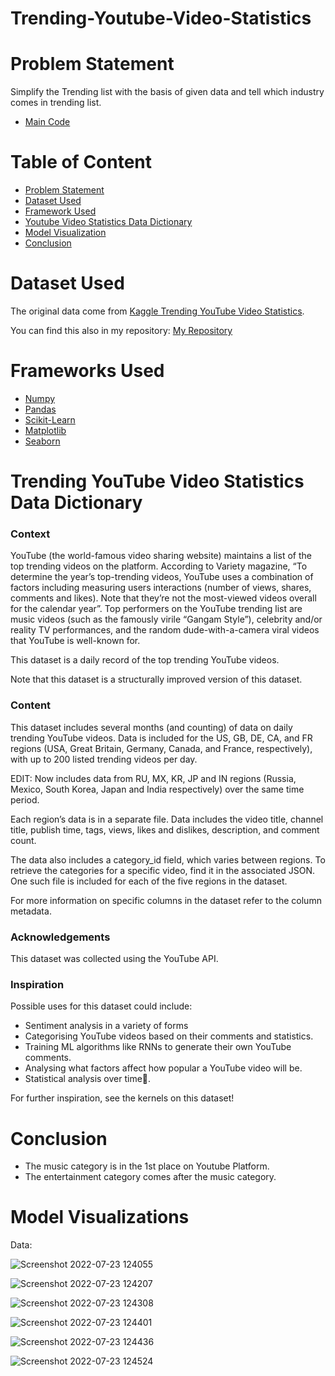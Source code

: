 # Trending-Youtube-Video-Statistics

# Problem Statement
Simplify the Trending list with the basis of given data and tell which industry comes in trending list.

* [Main Code](https://github.com/piyush033/Trending-Youtube-Video-Statistics/blob/main/Trending-Youtube-Video-Statistics-checkpoint.ipynb) 

# Table of Content
* [Problem Statement](https://github.com/piyush033/Trending-Youtube-Video-Statistics#problem-statement)
* [Dataset Used](https://github.com/piyush033/Trending-Youtube-Video-Statistics#dataset-used) 
* [Framework Used](https://github.com/piyush033/Trending-Youtube-Video-Statistics#frameworks-used)
* [Youtube Video Statistics Data Dictionary](https://github.com/piyush033/Trending-Youtube-Video-Statistics#trending-youtube-video-statistics-data-dictionary)
* [Model Visualization](https://github.com/piyush033/Trending-Youtube-Video-Statistics#model-visualizations)
* [Conclusion](https://github.com/piyush033/Trending-Youtube-Video-Statistics/blob/main/README.md#conclusion)

# Dataset Used 
The original data come from [Kaggle Trending YouTube Video Statistics](https://www.kaggle.com/datasets/datasnaek/youtube-new).

You can find this also in my repository: [My Repository](https://github.com/piyush033/Trending-Youtube-Video-Statistics/tree/main/Data) 

# Frameworks Used

* [Numpy](https://numpy.org/doc/)
* [Pandas](https://pandas.pydata.org/pandas-docs/stable/)
* [Scikit-Learn](https://scikit-learn.org/stable/)
* [Matplotlib](https://matplotlib.org/stable/index.html)
* [Seaborn](https://seaborn.pydata.org/)

# Trending YouTube Video Statistics Data Dictionary

### Context
YouTube (the world-famous video sharing website) maintains a list of the top trending videos on the platform. According to Variety magazine, “To determine the year’s top-trending videos, YouTube uses a combination of factors including measuring users interactions (number of views, shares, comments and likes). Note that they’re not the most-viewed videos overall for the calendar year”. Top performers on the YouTube trending list are music videos (such as the famously virile “Gangam Style”), celebrity and/or reality TV performances, and the random dude-with-a-camera viral videos that YouTube is well-known for.

This dataset is a daily record of the top trending YouTube videos.

Note that this dataset is a structurally improved version of this dataset.

### Content
This dataset includes several months (and counting) of data on daily trending YouTube videos. Data is included for the US, GB, DE, CA, and FR regions (USA, Great Britain, Germany, Canada, and France, respectively), with up to 200 listed trending videos per day.

EDIT: Now includes data from RU, MX, KR, JP and IN regions (Russia, Mexico, South Korea, Japan and India respectively) over the same time period.

Each region’s data is in a separate file. Data includes the video title, channel title, publish time, tags, views, likes and dislikes, description, and comment count.

The data also includes a category_id field, which varies between regions. To retrieve the categories for a specific video, find it in the associated JSON. One such file is included for each of the five regions in the dataset.

For more information on specific columns in the dataset refer to the column metadata.

### Acknowledgements
This dataset was collected using the YouTube API.

### Inspiration
Possible uses for this dataset could include:

* Sentiment analysis in a variety of forms
* Categorising YouTube videos based on their comments and statistics.
* Training ML algorithms like RNNs to generate their own YouTube comments.
* Analysing what factors affect how popular a YouTube video will be.
* Statistical analysis over time.

For further inspiration, see the kernels on this dataset!

# Conclusion

* The music category is in the 1st place on Youtube Platform.
* The entertainment category comes after the music category.

# Model Visualizations

Data:

![Screenshot 2022-07-23 124055](https://user-images.githubusercontent.com/100412728/180944703-d4504e57-47ac-4276-9337-3054b7b09be2.png)

![Screenshot 2022-07-23 124207](https://user-images.githubusercontent.com/100412728/180944713-fea44b98-f895-4ec6-8eed-061b737f3c0e.png)

![Screenshot 2022-07-23 124308](https://user-images.githubusercontent.com/100412728/180944723-bc4ed3a1-55aa-4253-9e28-d238f95f9cfe.png)

![Screenshot 2022-07-23 124401](https://user-images.githubusercontent.com/100412728/180944733-d28d578f-2eed-449f-b0c8-2a818a31f46f.png)

![Screenshot 2022-07-23 124436](https://user-images.githubusercontent.com/100412728/180944749-01eee641-f0e0-4afd-9a92-cfc260d2f8bb.png)

![Screenshot 2022-07-23 124524](https://user-images.githubusercontent.com/100412728/180944773-30f23397-3490-4381-bfd0-5111818200fb.png)
